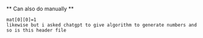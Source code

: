 ** Can also do manually **
```
mat[0][0]=1
likewise but i asked chatgpt to give algorithm to generate numbers and so is this header file 
```